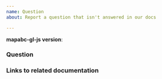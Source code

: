 ```yaml
---
name: Question
about: Report a question that isn't answered in our docs

---
```


<!--
Hello! Thanks for contributing.

The answers to many "how do I...?" questions can be found in our [help documentation](https://mapabc.com/help). If you can't find the answer there, the best place to ask is either [Stack Overflow](https://stackoverflow.com/questions/tagged/mapabc-gl-js) or [Mapbox support](https://mapabc.com/contact/).

However, if you have a question that isn't addressed in the documentation but should be, please do let us know by filling out the template below!  As a general rule, if a question is about _how Mapbox GL JS works_ rather than your specific use case, we will try to address it here or by improving the documentation.  Otherwise, we might close the issue here and instead recommend asking on Stack Overflow or contacting support.

-->

**mapabc-gl-js version**:

### Question



### Links to related documentation

<!-- Include links to the specific section(s) of the documentation where you would have expected to find an answer to this question. -->
